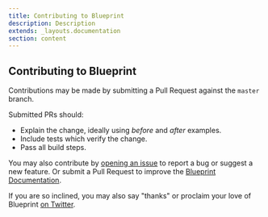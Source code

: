 ```yaml
---
title: Contributing to Blueprint
description: Description
extends: _layouts.documentation
section: content
---
```

## Contributing to Blueprint
Contributions may be made by submitting a Pull Request against the `master` branch.

Submitted PRs should:

- Explain the change, ideally using _before_ and _after_ examples.
- Include tests which verify the change.
- Pass all build steps.

You may also contribute by [opening an issue](https://github.com/laravel-shift/blueprint/issues) to report a bug or suggest a new feature. Or submit a Pull Request to improve the [Blueprint Documentation](https://github.com/laravel-shift/blueprint-docs).

If you are so inclined, you may also say "thanks" or proclaim your love of Blueprint [on Twitter](https://twitter.com/gonedark).
